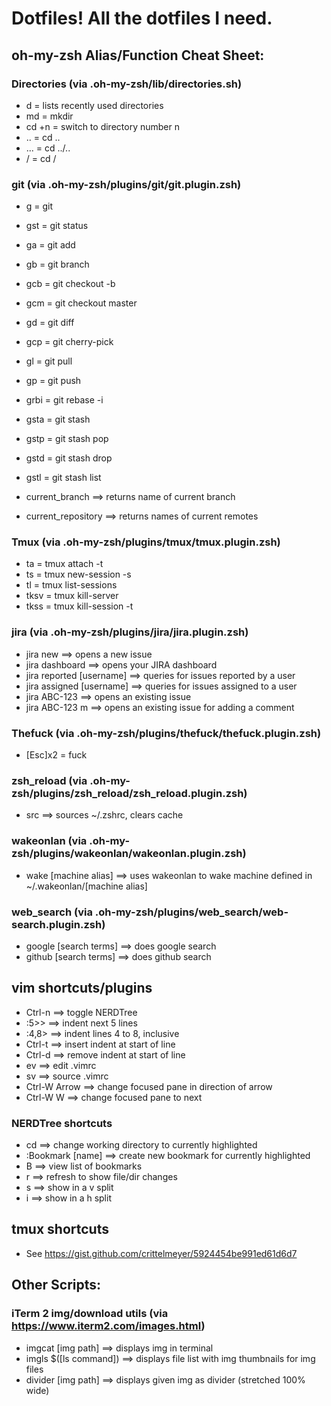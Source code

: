 # Dotfiles! All the dotfiles I need.

## oh-my-zsh Alias/Function Cheat Sheet:

### Directories (via .oh-my-zsh/lib/directories.sh)
* d      =  lists recently used directories
* md     =  mkdir
* cd +n	 =  switch to directory number n
* ..     =  cd ..
* ...    =  cd ../..
* /      =  cd /

### git (via .oh-my-zsh/plugins/git/git.plugin.zsh)
* g     =  git
* gst   =  git status
* ga    =  git add
* gb    =  git branch
* gcb   =  git checkout -b
* gcm   =  git checkout master
* gd    =  git diff
* gcp   =  git cherry-pick
* gl    =  git pull
* gp    =  git push
* grbi  =  git rebase -i
* gsta  =  git stash
* gstp  =  git stash pop
* gstd  =  git stash drop
* gstl  =  git stash list

* current_branch      ==> returns name of current branch
* current_repository  ==> returns names of current remotes

### Tmux (via .oh-my-zsh/plugins/tmux/tmux.plugin.zsh)
* ta    =  tmux attach -t
* ts    =  tmux new-session -s
* tl    =  tmux list-sessions
* tksv  =  tmux kill-server
* tkss  =  tmux kill-session -t

### jira (via .oh-my-zsh/plugins/jira/jira.plugin.zsh)
* jira new                  ==>  opens a new issue
* jira dashboard            ==>  opens your JIRA dashboard
* jira reported [username]  ==>  queries for issues reported by a user
* jira assigned [username]  ==>  queries for issues assigned to a user
* jira ABC-123              ==>  opens an existing issue
* jira ABC-123 m            ==>  opens an existing issue for adding a comment

### Thefuck (via .oh-my-zsh/plugins/thefuck/thefuck.plugin.zsh)
* [Esc]x2 = fuck

### zsh_reload (via .oh-my-zsh/plugins/zsh_reload/zsh_reload.plugin.zsh)
* src  ==> sources ~/.zshrc, clears cache

### wakeonlan (via .oh-my-zsh/plugins/wakeonlan/wakeonlan.plugin.zsh)
* wake [machine alias]  ==> uses wakeonlan to wake machine defined in ~/.wakeonlan/[machine alias]

### web_search (via .oh-my-zsh/plugins/web_search/web-search.plugin.zsh)
* google [search terms]  ==> does google search
* github [search terms]  ==> does github search

## vim shortcuts/plugins
* Ctrl-n         ==>  toggle NERDTree
* :5>>           ==>  indent next 5 lines
* :4,8>          ==>  indent lines 4 to 8, inclusive
* Ctrl-t         ==>  insert indent at start of line
* Ctrl-d         ==>  remove indent at start of line
* <Leader>ev     ==>  edit .vimrc
* <Leader>sv     ==>  source .vimrc
* Ctrl-W Arrow   ==>  change focused pane in direction of arrow
* Ctrl-W W       ==>  change focused pane to next

### NERDTree shortcuts
* cd                ==> change working directory to currently highlighted
* :Bookmark [name]  ==> create new bookmark for currently highlighted
* B                 ==> view list of bookmarks
* r                 ==> refresh to show file/dir changes
* s                 ==> show in a v split
* i                 ==> show in a h split

## tmux shortcuts
* See https://gist.github.com/crittelmeyer/5924454be991ed61d6d7

## Other Scripts:

### iTerm 2 img/download utils (via https://www.iterm2.com/images.html)
* imgcat [img path]      ==> displays img in terminal
* imgls $([ls command])  ==> displays file list with img thumbnails for img files
* divider [img path]     ==> displays given img as divider (stretched 100% wide)
